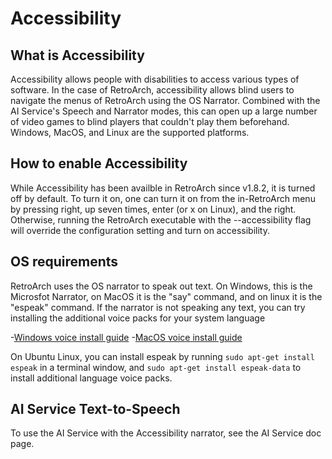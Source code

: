 # Accessibility

## What is Accessibility

Accessibility allows people with disabilities to access various types of software.  In the case of RetroArch, accessibility allows blind users to navigate the menus of RetroArch using the OS Narrator.  Combined with the AI Service's Speech and Narrator modes, this can open up a large number of video games to blind players that couldn't play them beforehand.  Windows, MacOS, and Linux are the supported platforms.

## How to enable Accessibility

While Accessibility has been availble in RetroArch since v1.8.2, it is turned off by default.  To turn it on, one can turn it on from the in-RetroArch menu by pressing right, up seven times, enter (or x on Linux), and the right.  Otherwise, running the RetroArch executable with the --accessibility flag will override the configuration setting and turn on accessibility.

## OS requirements

RetroArch uses the OS narrator to speak out text.  On Windows, this is the Microsfot Narrator, on MacOS it is the "say" command, and on linux it is the "espeak" command.  If the narrator is not speaking any text, you can try installing the additional voice packs for your system language

-[Windows voice install guide](https://support.microsoft.com/en-us/help/22805/windows-10-supported-narrator-languages-voices)
-[MacOS voice install guide](https://support.apple.com/guide/mac-help/change-the-voice-your-mac-uses-to-speak-text-mchlp2290/mac)

On Ubuntu Linux, you can install espeak by running `sudo apt-get install espeak` in a terminal window, and `sudo apt-get install espeak-data` to install additional language voice packs.

## AI Service Text-to-Speech

To use the AI Service with the Accessibility narrator, see the AI Service doc page.
